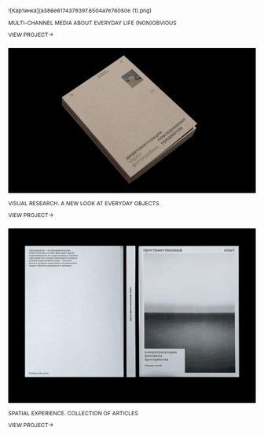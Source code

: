 ![Картинка](a386e6174379397.6504a7e76050e (1).png)

<div style="margin-top: 2px; margin-bottom: 10px; font-family: 'Inter', sans-serif; font-size: 11px; line-height: 14px;">
  MULTI-CHANNEL MEDIA ABOUT EVERYDAY LIFE (NON)OBVIOUS
</div> 
<div style="margin-bottom: 20px; font-family: 'Inter', sans-serif; font-size: 11px; line-height: 14px;">
  VIEW PROJECT→
</div>

![Картинка2](d5ddfa166301245.6415e393200f2.png)

<div style="margin-top: 2px; margin-bottom: 10px; font-family: 'Inter', sans-serif; font-size: 11px; line-height: 14px;">
  VISUAL RESEARCH. A NEW LOOK AT EVERYDAY OBJECTS
</div> 
<div style="margin-bottom: 20px; font-family: 'Inter', sans-serif; font-size: 11px; line-height: 14px;">
  VIEW PROJECT→
</div>

![Картинка3](70163f147344093.62c159325c859.png)

<div style="margin-top: 2px; margin-bottom: 10px; font-family: 'Inter', sans-serif; font-size: 11px; line-height: 14px;">
  SPATIAL EXPERIENCE. COLLECTION OF ARTICLES
</div> 
<div style="margin-bottom: 20px; font-family: 'Inter', sans-serif; font-size: 11px; line-height: 14px;">
  VIEW PROJECT→
</div>

<style>
p {
font-family: 'Inter', sans-serif; font-size: 11px; line-height: 14px;"
}
</style>
